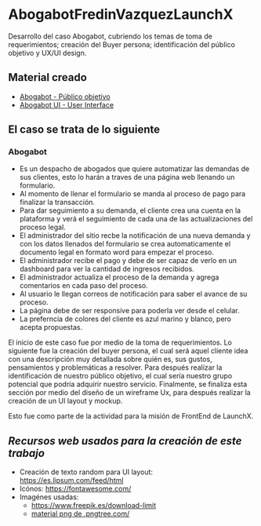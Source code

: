 # **AbogabotFredinVazquezLaunchX**
Desarrollo del caso Abogabot, cubriendo los temas de toma de requerimientos; creación del Buyer persona; identificación del público objetivo y UX/UI design. 

## **Material creado**
<ul>
    <li> <a href="https://miro.com/app/board/uXjVOKIZE6w=/?invite_link_id=25794568597" target="blank">Abogabot - Público objetivo</a> </li>
    <li> <a href="https://www.figma.com/file/z4V5N3QUqSI3e9VvOQq3hj/Abogabot?node-id=0%3A1" target="blank">Abogabot UI - User Interface</a> </li>
    
</ul>
    
## El caso se trata de lo siguiente
### **Abogabot**

<ul>
    <li>Es un despacho de abogados que quiere automatizar las demandas de sus clientes, esto lo harán a traves de una página web llenando un formulario.</li>
    <li>Al momento de llenar el formulario se manda al proceso de pago para finalizar la transacción.</li>
    <li>Para dar seguimiento a su demanda, el cliente crea una cuenta en la plataforma y verá el seguimiento de cada una de las actualizaciones del proceso legal.</li>
    <li>El administrador del sitio recbe la notificación de una nueva demanda y con los datos llenados del formulario se crea automaticamente el documento legal en formato word para empezar el proceso.</li>
    <li>El administrador recibe el pago y debe de ser capaz de verlo en un dashboard para ver la cantidad de ingresos recibidos.</li>
    <li>El administrador actualiza el proceso de la demanda y agrega comentarios en cada paso del proceso.</li>
    <li>Al usuario le llegan correos de notificación para saber el avance de su proceso.</li>
    <li>La página debe de ser responsive para poderla ver desde el celular.</li>
    <li>La preferncia de colores del cliente es azul marino y blanco, pero acepta propuestas.</li>
</ul>

El inicio de este caso fue por medio de la toma de requerimientos. Lo siguiente fue la creación del buyer persona, el cual será aquel cliente idea con una descripción muy detallada sobre quién es, sus gustos, pensamientos y problemáticas a resolver. Para después realizar la identificación de nuestro público objetivo, el cual sería nuestro grupo potencial que podría adquirir nuestro servicio.
Finalmente, se finaliza esta sección por medio del diseño de un wireframe Ux, para después realizar la creación de un UI layout y mockup.

Esto fue como parte de la actividad para la misión de FrontEnd de LaunchX.

## _**Recursos web usados para la creación de este trabajo**_
* Creación de texto random para UI layout: https://es.lipsum.com/feed/html
* Icónos:                                  https://fontawesome.com/
* Imagénes usadas:
    * https://www.freepik.es/download-limit
    * <a href='https://.pngtree.com/so/material'>material png de .pngtree.com/</a>
